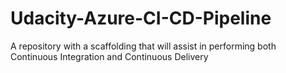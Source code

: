 # Udacity-Azure-CI-CD-Pipeline
A repository with a scaffolding that will assist in performing both Continuous Integration and Continuous Delivery
